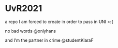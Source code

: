 # UvR2021
a repo I am forced to create in order to pass in UNI >:{

no bad words @onlyhans

and I'm the partner in crime @studentKlaraF


